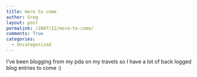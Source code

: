 ```yaml
---
title: more to come
author: Greg
layout: post
permalink: /2007/12/more-to-come/
comments: True
categories:
  - Uncategorized
---
```

I&#8217;ve been blogging from my pda on my travels so I have a lot of back logged blog entries to come :)